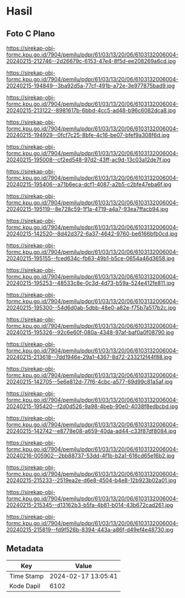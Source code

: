# Hasil

## Foto C Plano

https://sirekap-obj-formc.kpu.go.id/7904/pemilu/pdpr/61/03/13/20/06/6103132006004-20240215-212746--2d26679c-6153-47e4-8f5d-ee208269a6cd.jpg

https://sirekap-obj-formc.kpu.go.id/7904/pemilu/pdpr/61/03/13/20/06/6103132006004-20240215-194849--3ba92d5a-77cf-491b-a72e-3e977875bad9.jpg

https://sirekap-obj-formc.kpu.go.id/7904/pemilu/pdpr/61/03/13/20/06/6103132006004-20240215-213122--8981617b-6bbd-4cc5-ad48-b96c6082dca8.jpg

https://sirekap-obj-formc.kpu.go.id/7904/pemilu/pdpr/61/03/13/20/06/6103132006004-20240215-194929--0fcf7c25-8bfe-4c16-be07-bfef9a308f6d.jpg

https://sirekap-obj-formc.kpu.go.id/7904/pemilu/pdpr/61/03/13/20/06/6103132006004-20240215-195008--cf2ed548-97d2-43ff-ac9d-13c03a12de7f.jpg

https://sirekap-obj-formc.kpu.go.id/7904/pemilu/pdpr/61/03/13/20/06/6103132006004-20240215-195406--a71b6eca-dcf1-4087-a2b5-c2bfe47eba6f.jpg

https://sirekap-obj-formc.kpu.go.id/7904/pemilu/pdpr/61/03/13/20/06/6103132006004-20240215-195119--8e728c59-1f1a-4719-a4a7-93ea7ffacb94.jpg

https://sirekap-obj-formc.kpu.go.id/7904/pemilu/pdpr/61/03/13/20/06/6103132006004-20240215-142520--8d42d372-6a37-4642-9760-be6166bfb0cd.jpg

https://sirekap-obj-formc.kpu.go.id/7904/pemilu/pdpr/61/03/13/20/06/6103132006004-20240215-195155--fced634c-fb63-49b1-b5ce-0654a46d3658.jpg

https://sirekap-obj-formc.kpu.go.id/7904/pemilu/pdpr/61/03/13/20/06/6103132006004-20240215-195253--48533c8e-0c3d-4d73-b59a-524e412fe811.jpg

https://sirekap-obj-formc.kpu.go.id/7904/pemilu/pdpr/61/03/13/20/06/6103132006004-20240215-195300--54d6d0ab-5dbb-48e0-a82e-f75b7a517b2c.jpg

https://sirekap-obj-formc.kpu.go.id/7904/pemilu/pdpr/61/03/13/20/06/6103132006004-20240215-195326--92c6e60f-080a-4348-97af-baf0a0f08790.jpg

https://sirekap-obj-formc.kpu.go.id/7904/pemilu/pdpr/61/03/13/20/06/6103132006004-20240215-213618--7dd1946e-29a1-4367-8d72-233212f44f88.jpg

https://sirekap-obj-formc.kpu.go.id/7904/pemilu/pdpr/61/03/13/20/06/6103132006004-20240215-142705--5e6e812d-77f6-4cbc-a577-69d99c81a5af.jpg

https://sirekap-obj-formc.kpu.go.id/7904/pemilu/pdpr/61/03/13/20/06/6103132006004-20240215-195420--f2d0d526-9a98-4beb-90e0-4038f8edbcbd.jpg

https://sirekap-obj-formc.kpu.go.id/7904/pemilu/pdpr/61/03/13/20/06/6103132006004-20240215-142742--e8778e08-a659-40da-ad44-c33f87df8084.jpg

https://sirekap-obj-formc.kpu.go.id/7904/pemilu/pdpr/61/03/13/20/06/6103132006004-20240216-005902--2bb88737-53dd-4f1b-b2a1-616cd65e16b2.jpg

https://sirekap-obj-formc.kpu.go.id/7904/pemilu/pdpr/61/03/13/20/06/6103132006004-20240215-215233--2519ea2e-d6e8-4504-b4e8-12b923b02a01.jpg

https://sirekap-obj-formc.kpu.go.id/7904/pemilu/pdpr/61/03/13/20/06/6103132006004-20240215-215345--d13162b3-b5fa-4b81-b014-43b672cad261.jpg

https://sirekap-obj-formc.kpu.go.id/7904/pemilu/pdpr/61/03/13/20/06/6103132006004-20240215-215819--fd9f526b-8394-443a-a86f-d49ef4e48730.jpg


## Metadata

| Key        | Value               |
| ---------- | ------------------- |
| Time Stamp | 2024-02-17 13:05:41 |
| Kode Dapil | 6102                |



